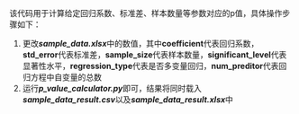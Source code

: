 该代码用于计算给定回归系数、标准差、样本数量等参数对应的p值，具体操作步骤如下：
1. 更改***sample_data.xlsx***中的数值，其中**coefficient**代表回归系数，**std_error**代表标准差，**sample_size**代表样本数量，**significant_level**代表显著性水平，**regression_type**代表是否多变量回归，**num_preditor**代表回归方程中自变量的总数
2. 运行***p_value_calculator.py***即可，结果将同时载入***sample_data_result.csv***以及***sample_data_result.xlsx***中
